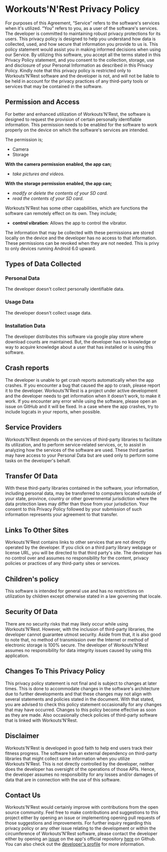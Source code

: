 # Workouts'N'Rest Privacy Policy

For purposes of this Agreement, “Service” refers to the software's services when it's utilized. “You” refers to you, as a user of the software's services.
The developer is committed to maintaining robust privacy protections for its users. This privacy policy is designed to help you understand how data is collected, used, and how secure that information you provide to us is. This policy statement would assist you in making informed decisions when using our Service.
By utilizing this software, you accept all the terms stated in this Privacy Policy statement, and you consent to the collection, storage, use and disclosure of your Personal Information as described in this Privacy Policy. Kindly note that this privacy policy is restricted only to Workouts'N'Rest software and the developer is not, and will not be liable to be held in account for the privacy practices of any third-party tools or services that may be contained in the software.

## Permission and Access

For better and enhanced utilization of Workouts'N'Rest, the software is designed to request the provision of certain personally identifiable information. This permission needs to be enabled for the software to work properly on the device on which the software's services are intended.

The permission is;

- Camera
- Storage

**With the camera permission enabled, the app can;**

- *take pictures and videos.*

**With the storage permission enabled, the app can;**

- *modify or delete the contents of your SD card.*
- *read the contents of your SD card.*


Workouts'N'Rest has some other capabilities, which are functions the software can remotely effect on its own. They include;

- **control vibration**: Allows the app to control the vibrator.

The information that may be collected with these permissions are stored locally on the device and the developer has no access to that information. These permissions can be revoked when they are not needed. This is privy to only devices running Android 6.0 upward.

## Types of Data Collected

### Personal Data
The developer doesn't collect personally identifiable data.

### Usage Data
The developer doesn't collect usage data.

### Installation Data
The developer distributes this software via google play store where download counts are maintained. But, the developer has no knowledge or way to acquire knowledge about a user that has installed or is using this software.

## Crash reports

The developer is unable to get crash reports automatically when the app crashes. If you encounter a bug that caused the app to crash, please report it to the developer.
Workouts'N'Rest is a project under active development and the developer needs to get information when it doesn't work, to make it work. If you encounter any error while using the software, please open an issue on GitHub and it will be fixed. In a case where the app crashes, try to include logcats in your reports, when possible.

## Service Providers

Workouts'N'Rest depends on the services of third-party libraries to facilitate its utilization, and to perform service-related services, or, to assist in analyzing how the services of the software are used. These third parties may have access to your Personal Data but are used only to perform some tasks on the developer's behalf.

## Transfer Of Data

With these third-party libraries contained in the software, your information, including personal data, may be transferred to computers located outside of your state, province, country or other governmental jurisdiction where the data protection laws may differ than those from your jurisdiction. Your consent to this Privacy Policy followed by your submission of such information represents your agreement to that transfer.

## Links To Other Sites

Workouts'N'Rest contains links to other services that are not directly operated by the developer. If you click on a third party library webpage or license URL, you will be directed to that third party's site. The developer has no control over and assumes no responsibility for the content, privacy policies or practices of any third-party sites or services.

## Children's policy

This software is intended for general use and has no restrictions on utilization by children except otherwise stated in a law governing that locale.

## Security Of Data

There are no security risks that may likely occur while using Workouts'N'Rest. However, with the inclusion of third-party libraries, the developer cannot guarantee utmost security. Aside from that, it is also good to note that, no method of transmission over the Internet or method of electronic storage is 100% secure. The developer of Workouts'N'Rest assumes no responsibility for data integrity issues caused by using this application.

## Changes To This Privacy Policy

This privacy policy statement is not final and is subject to changes at later times. This is done to accommodate changes in the software's architecture due to further developments and that these changes may not align with several statements and policies stated in the document. With that stated, you are advised to check this policy statement occasionally for any changes that may have occurred. Changes to this policy become effective as soon as they are made. Also occasionally check policies of third-party software that is linked with Workouts'N'Rest.

## Disclaimer

Workouts'N'Rest is developed in good faith to help end users track their fitness progress. The software has an external dependency on third-party libraries that might collect some information when you utilize Workouts'N'Rest. This is not directly controlled by the developer, neither does the developer has oversight of the operations of those APIs. Hence, the developer assumes no responsibility for any losses and/or damages of data that are in connection with the use of this software.

## Contact Us

Workouts'N'Rest would certainly improve with contributions from the open source community. Feel free to make contributions and suggestions to this project either by opening an issue or implementing opening pull requests of those suggestions and improvements. For further inquiry regarding this privacy policy or any other issue relating to the development or within the circumference of Workouts'N'Rest software, please contact the developer either by opening an [issue](https://github.com/senpl/Fit-workout-fast/issues/new) on the app's official repository [here](https://github.com/senpl/Fit-workout-fast) on Github. You can also check out the [developer's profile](https://github.com/senpl) for more information.



